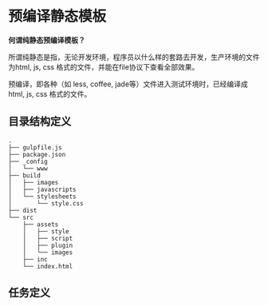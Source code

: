 # 预编译静态模板

**何谓纯静态预编译模板？**

所谓纯静态是指，无论开发环境，程序员以什么样的套路去开发，生产环境的文件为html, js, css 格式的文件，并能在file协议下查看全部效果。

预编译，即各种（如 less, coffee, jade等）文件进入测试环境时，已经编译成html, js, css 格式的文件。

## 目录结构定义

``` dir-tree
.
├── gulpfile.js
├── package.json
├── _config
│   └── www
├── build
│   ├── images
│   ├── javascripts
│   └── stylesheets
│       └── style.css
├── dist
└── src
    ├── assets
    │   ├── style
    │   ├── script
    │   ├── plugin
    │   └── images
    ├── inc
    └── index.html
```

## 任务定义
